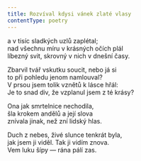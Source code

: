 ```yaml
---
title: Rozvíval kdysi vánek zlaté vlasy
contentType: poetry
---
```


<section>

a v tisíc sladkých uzlů zaplétal;  
nad všechnu míru v krásných očích plál  
líbezný svit, skrovný v nich v dnešní časy.

</section>

<section>

Zbarvil tvář vskutku soucit, nebo já si  
to při pohledu jenom namlouval?  
V prsou jsem tolik vznětů k lásce hřál:  
Je to snad div, že vzplanul jsem z té krásy?

</section>

<section>

Ona jak smrtelnice nechodila,  
šla krokem andělů a její slova  
znívala jinak, než zní lidský hlas.

</section>

<section>

Duch z nebes, živé slunce tenkrát byla,  
jak jsem ji viděl. Tak ji vidím znova.  
Vem luku šípy — rána pálí zas.

</section>
